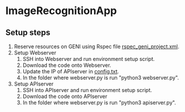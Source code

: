 # ImageRecognitionApp

## Setup steps
1. Reserve resources on GENI using Rspec file <a href="https://github.com/xyiquan/ImageRecognitionApp/blob/master/rspec_geni_project.xml">rspec_geni_project.xml</a>.
1. Setup Webserver
   1. SSH into Webserver and run environment setup script.
   1. Download the code onto Webserver.
   1. Update the IP of APIserver in <a href="https://github.com/xyiquan/ImageRecognitionApp/tree/master/webserver">config.txt</a>.
   1. In the folder where webserver.py is run "python3 webserver.py".
1. Setup APIserver  
   1. SSH into APIserver and run environment setup script.
   1. Download the code onto APIserver
   1. In the folder where webserver.py is run "python3 apiserver.py".
